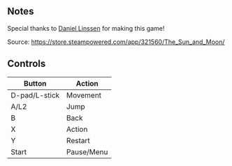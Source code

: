 ## Notes

Special thanks to [Daniel Linssen](https://daniellinssen.games/) for making this game!

Source: https://store.steampowered.com/app/321560/The_Sun_and_Moon/

## Controls

| Button | Action |
|--|--| 
|D-pad/L-stick|Movement |
|A/L2|Jump|
|B|Back|
|X|Action|
|Y|Restart|
|Start |Pause/Menu|


